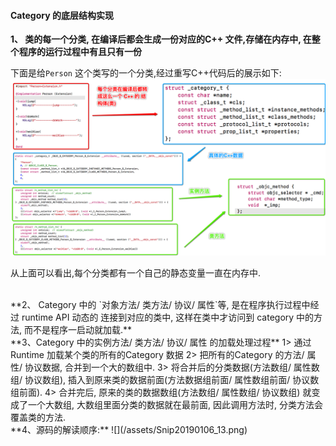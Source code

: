 ####  Category 的底层结构实现

**1、 类的每一个分类, 在编译后都会生成一份对应的C++ 文件,存储在内存中, 在整个程序的运行过程中有且只有一份**

下面是给`Person` 这个类写的一个分类,经过重写C++代码后的展示如下: 
![](/assets/Snip20190106_12.png)

从上面可以看出,每个分类都有一个自己的静态变量一直在内存中.

<br>
**2、 Category 中的 `对象方法/ 类方法/ 协议/ 属性`等, 是在程序执行过程中经过 runtime API 动态的 连接到对应的类中, 这样在类中才访问到 category 中的方法, 而不是程序一启动就加载.**


<br>
**3、Category 中的实例方法/ 类方法/ 协议/ 属性 的加载处理过程**
1> 通过 Runtime 加载某个类的所有的Category 数据
2> 把所有的Category 的方法/ 属性/ 协议数据, 合并到一个大的数组中.
3> 将合并后的分类数据(方法数组/ 属性数组/ 协议数组), 插入到原来类的数据前面(方法数据组前面/ 属性数组前面/ 协议数组前面).
4> 合并完后, 原来的类的数据数组(方法数组/ 属性数组/ 协议数组) 就变成了一个大数组, 大数组里面分类的数据就在最前面, 因此调用方法时, 分类方法会覆盖类的方法.

<br>
**4、源码的解读顺序:**
![](/assets/Snip20190106_13.png)

